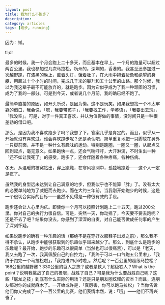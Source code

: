 ```yaml
---
layout: post
title: 我为什么不跑步了
description: 
category: articles
tags: [跑步, running]
---
```


因为：懒。

tl;dr

最多的时候，我一个月会跑上二十多天，而且基本在早上。一个月的跑量可以超过两百公里。我也参加过几次马拉松，杭州的，深圳的，香港的。我甚至还参加过一次越野跑，在漆黑的晚上，戴着头灯，饿着肚子，在大雨中拖着疲惫和绝望的身躯，用超过十个小时的时间，完成几千米的攀升和五十公里的山路。那个时候，我以为我这辈子最不可能放弃的，就是跑步。因为它似乎成为了我一种顽固的习惯，成为了我的一部分。可是到今天，或者说几个月前，我的确已经不跑了。

最简单直接的原因，如开头所说，是因为懒。这不是玩笑。如果我想找一个不太牢靠的借口，我会说，「嗯，我要带孩子」，「我要找工作，学英语」，「我要出去玩」，「我没空」。可是，对于一件真正喜欢，并认为值得做的事情，没时间只是一种很差劲的借口吧。

那么，是因为我不喜欢跑步了吗？我想了下，答案几乎是肯定的。而且，似乎从一开始就没有喜欢过。谁会喜欢跑步呢？还是承认吧，简单重复地把一只脚放在另外一只脚前面，并不是一种什么有趣味的运动。特别是跑圈，一圈又一圈，从起点又回到起点，毫无意义。如果跑快一点，还会气喘吁吁，大汗淋漓，不时生出一种「还不如让我死了」的感受。跑多了，还会伴随着各种疼痛，各种伤病。

冬天，从温暖的被窝钻出，穿上跑鞋，在寒风凛冽中，孤独地跑着——这个人一定是疯了。

虽然我的身型远未达到让自己满意的地步，但我似乎也不能算「胖」了。没有太大的必要单纯地为了减肥而去跑步。而在大约三年前，当我刚开始跑步的时候，这是一个很切合实际的目标——虽然不见得是一种很有效的手段。

跑步还会让人心里内疚。即使你一个月可以按照计划跑上二十五天，跑过200公里。你对自己的执行力很自信。可是，突然一天，你动摇了，今天要不要去跑呢？还是不去了吧？结果你没去。你感到了深深的自责，对自己能否做成任何事的产生了深刻怀疑。

如果说跑步的确有一种乐趣的话（那绝不是在穿好衣服鞋子出发之前），那么我不得不承认，从跑步中能够获取到的乐趣似乎越来越少了。那么，到底什么是跑步的乐趣呢？最开始，跑步的乐趣可以很简单（当然也可以很痛苦），可以是「老天，我又去跑了一次，我真佩服自己的自控力」，「我终于可以一口气跑五公里啦」，「我终于跑完一个马拉松啦」，「我跑进四小时啦」。然后呢？一百公里的超级马拉松？168公里的越野赛？330公里的巨人之旅？或者是铁人？超级铁人？What is the point？说明我挑战了自己的极限，战胜了自己？可是我为什么要战胜自己呢？这些「屠龙之技」到底有什么实际的用场？还是只是朋友圈炫耀的资本？而且，连朋友都对你的成就麻木了。一开始或许是，「真厉害，你可以跑马拉松」？当你告诉他们你又完成了一个一百公里的比赛，他们表情木然，说：「哦」——他们不再兴奋了。
